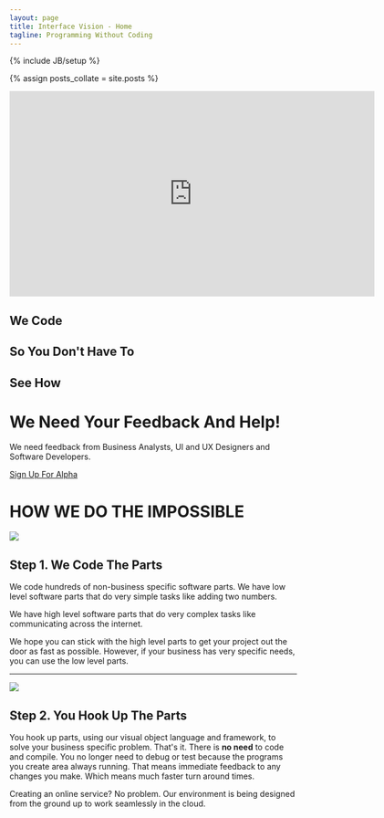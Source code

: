 ```yaml
---
layout: page
title: Interface Vision - Home
tagline: Programming Without Coding
---
```

{% include JB/setup %}

{% assign posts_collate = site.posts %}

<div class="featurette">
    <iframe class="featurette-video pull-right" src="http://player.vimeo.com/video/41001941" width="640" height="360" frameborder="0" webkitallowfullscreen="webkitallowfullscreen" mozallowfullscreen="mozallowfullscreen" allowfullscreen="allowfullscreen"> </iframe>
  <h2 class="featurette-heading">We Code</h2>
  <h2 class="featurette-heading muted">So You Don't Have To</h2>
  <h2 class="featurette-heading muted"><a hreft="#">See How</a></h2>
</div>

<div class="signup-divider pagination-centered">
  <h1>We Need Your Feedback And Help!</h1>
  <p class="lead">We need feedback from Business Analysts, UI and UX Designers and Software Developers.</p>
  <a class="btn btn-large btn-success" href="#">Sign Up For Alpha</a>
</div>

<div class='huge-divider pagination-centered'>
  <h1>HOW WE DO THE IMPOSSIBLE</h1>
</div>  

<div class="featurette">
  <img class="featurette-image pull-right" src="../assets/img/iPadMockupVision-542x424.png">
  <h2 class="featurette-heading">Step 1. <span class="muted">We Code The Parts</span></h2>
  <p class="lead">We code hundreds of non-business specific software parts. We have low level software parts that do very simple tasks like adding two numbers.</p>
  <p class="lead">We have high level software parts that do very complex tasks like communicating across the internet.</p>
  <p class="lead">We hope you can stick with the high level parts to get your project out the door as fast as possible. However, if your business has very specific needs, you can use the low level parts.</p>
</div>

<hr class="featurette-divider">

<div class="featurette">
  <img class="featurette-image pull-left" src="../assets/img/iPadMockupVision-542x424.png">
  <h2 class="featurette-heading">Step 2. <span class="muted">You Hook Up The Parts</span></h2>
  <p class="lead">You hook up parts, using our visual object language and framework, to solve your business specific problem. That's it. There is <strong>no need</strong> to code and compile. You no longer need to debug or test because the programs you create area always running. That means immediate feedback to any changes you make. Which means much faster turn around times.</p>
  <p class="lead">Creating an online service? No problem. Our environment is being designed from the ground up to work seamlessly in the cloud.</p>
</div>
  




